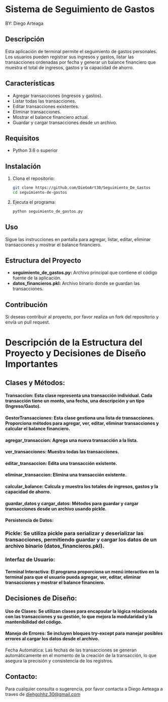 # Sistema de Seguimiento de Gastos

BY: Diego Arteaga

## Descripción

Esta aplicación de terminal permite el seguimiento de gastos personales. Los usuarios pueden registrar sus ingresos y gastos, listar las transacciones ordenadas por fecha y generar un balance financiero que muestra el total de ingresos, gastos y la capacidad de ahorro.

## Características

- Agregar transacciones (ingresos y gastos).
- Listar todas las transacciones.
- Editar transacciones existentes.
- Eliminar transacciones.
- Mostrar el balance financiero actual.
- Guardar y cargar transacciones desde un archivo.

## Requisitos

- Python 3.6 o superior

## Instalación

1. Clona el repositorio:

    ```bash
    git clone https://github.com/DieGoArt30/Seguimiento_De_Gastos
    cd seguimiento-de-gastos
    ```

2. Ejecuta el programa:

    ```bash
    python seguimiento_de_gastos.py
    ```

## Uso

Sigue las instrucciones en pantalla para agregar, listar, editar, eliminar transacciones y mostrar el balance financiero.

## Estructura del Proyecto

- **seguimiento_de_gastos.py:** Archivo principal que contiene el código fuente de la aplicación.
- **datos_financieros.pkl:** Archivo binario donde se guardan las transacciones.

## Contribución

Si deseas contribuir al proyecto, por favor realiza un fork del repositorio y envía un pull request.

# Descripción de la Estructura del Proyecto y Decisiones de Diseño Importantes
## Clases y Métodos:

#### Transaccion: Esta clase representa una transacción individual. Cada transacción tiene un monto, una fecha, una descripción y un tipo (Ingreso/Gasto).
#### GestorTransacciones: Esta clase gestiona una lista de transacciones. Proporciona métodos para agregar, ver, editar, eliminar transacciones y calcular el balance financiero.
#### agregar_transaccion: Agrega una nueva transacción a la lista.
#### ver_transacciones: Muestra todas las transacciones.
#### editar_transaccion: Edita una transacción existente.
#### eliminar_transaccion: Elimina una transacción existente.
#### calcular_balance: Calcula y muestra los totales de ingresos, gastos y la capacidad de ahorro.
#### guardar_datos y cargar_datos: Métodos para guardar y cargar transacciones desde un archivo usando pickle.
#### Persistencia de Datos:

### Pickle: Se utiliza pickle para serializar y deserializar las transacciones, permitiendo guardar y cargar los datos de un archivo binario (datos_financieros.pkl).
### Interfaz de Usuario:

#### Terminal Interactiva: El programa proporciona un menú interactivo en la terminal para que el usuario pueda agregar, ver, editar, eliminar transacciones y mostrar el balance financiero.
## Decisiones de Diseño:

#### Uso de Clases: Se utilizan clases para encapsular la lógica relacionada con las transacciones y su gestión, lo que mejora la modularidad y la mantenibilidad del código.
#### Manejo de Errores: Se incluyen bloques try-except para manejar posibles errores al cargar los datos desde el archivo.
Fecha Automática: Las fechas de las transacciones se generan automáticamente en el momento de la creación de la transacción, lo que asegura la precisión y consistencia de los registros.

## Contacto:
Para cualquier consulta o sugerencia, por favor contacta a Diego Aeteaga a traves de diehgohhz.30@gmail.com

